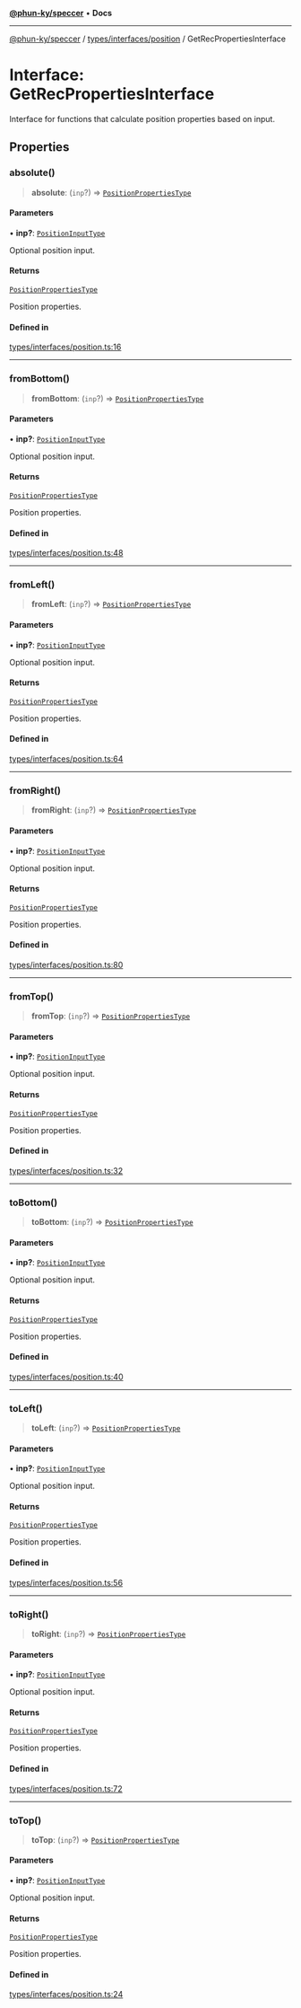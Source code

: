 [**@phun-ky/speccer**](../../../../README.md) • **Docs**

***

[@phun-ky/speccer](../../../../README.md) / [types/interfaces/position](../README.md) / GetRecPropertiesInterface

# Interface: GetRecPropertiesInterface

Interface for functions that calculate position properties based on input.

## Properties

### absolute()

> **absolute**: (`inp`?) => [`PositionPropertiesType`](../../../position/type-aliases/PositionPropertiesType.md)

#### Parameters

• **inp?**: [`PositionInputType`](../../../position/type-aliases/PositionInputType.md)

Optional position input.

#### Returns

[`PositionPropertiesType`](../../../position/type-aliases/PositionPropertiesType.md)

Position properties.

#### Defined in

[types/interfaces/position.ts:16](https://github.com/phun-ky/speccer/blob/main/src/types/interfaces/position.ts#L16)

***

### fromBottom()

> **fromBottom**: (`inp`?) => [`PositionPropertiesType`](../../../position/type-aliases/PositionPropertiesType.md)

#### Parameters

• **inp?**: [`PositionInputType`](../../../position/type-aliases/PositionInputType.md)

Optional position input.

#### Returns

[`PositionPropertiesType`](../../../position/type-aliases/PositionPropertiesType.md)

Position properties.

#### Defined in

[types/interfaces/position.ts:48](https://github.com/phun-ky/speccer/blob/main/src/types/interfaces/position.ts#L48)

***

### fromLeft()

> **fromLeft**: (`inp`?) => [`PositionPropertiesType`](../../../position/type-aliases/PositionPropertiesType.md)

#### Parameters

• **inp?**: [`PositionInputType`](../../../position/type-aliases/PositionInputType.md)

Optional position input.

#### Returns

[`PositionPropertiesType`](../../../position/type-aliases/PositionPropertiesType.md)

Position properties.

#### Defined in

[types/interfaces/position.ts:64](https://github.com/phun-ky/speccer/blob/main/src/types/interfaces/position.ts#L64)

***

### fromRight()

> **fromRight**: (`inp`?) => [`PositionPropertiesType`](../../../position/type-aliases/PositionPropertiesType.md)

#### Parameters

• **inp?**: [`PositionInputType`](../../../position/type-aliases/PositionInputType.md)

Optional position input.

#### Returns

[`PositionPropertiesType`](../../../position/type-aliases/PositionPropertiesType.md)

Position properties.

#### Defined in

[types/interfaces/position.ts:80](https://github.com/phun-ky/speccer/blob/main/src/types/interfaces/position.ts#L80)

***

### fromTop()

> **fromTop**: (`inp`?) => [`PositionPropertiesType`](../../../position/type-aliases/PositionPropertiesType.md)

#### Parameters

• **inp?**: [`PositionInputType`](../../../position/type-aliases/PositionInputType.md)

Optional position input.

#### Returns

[`PositionPropertiesType`](../../../position/type-aliases/PositionPropertiesType.md)

Position properties.

#### Defined in

[types/interfaces/position.ts:32](https://github.com/phun-ky/speccer/blob/main/src/types/interfaces/position.ts#L32)

***

### toBottom()

> **toBottom**: (`inp`?) => [`PositionPropertiesType`](../../../position/type-aliases/PositionPropertiesType.md)

#### Parameters

• **inp?**: [`PositionInputType`](../../../position/type-aliases/PositionInputType.md)

Optional position input.

#### Returns

[`PositionPropertiesType`](../../../position/type-aliases/PositionPropertiesType.md)

Position properties.

#### Defined in

[types/interfaces/position.ts:40](https://github.com/phun-ky/speccer/blob/main/src/types/interfaces/position.ts#L40)

***

### toLeft()

> **toLeft**: (`inp`?) => [`PositionPropertiesType`](../../../position/type-aliases/PositionPropertiesType.md)

#### Parameters

• **inp?**: [`PositionInputType`](../../../position/type-aliases/PositionInputType.md)

Optional position input.

#### Returns

[`PositionPropertiesType`](../../../position/type-aliases/PositionPropertiesType.md)

Position properties.

#### Defined in

[types/interfaces/position.ts:56](https://github.com/phun-ky/speccer/blob/main/src/types/interfaces/position.ts#L56)

***

### toRight()

> **toRight**: (`inp`?) => [`PositionPropertiesType`](../../../position/type-aliases/PositionPropertiesType.md)

#### Parameters

• **inp?**: [`PositionInputType`](../../../position/type-aliases/PositionInputType.md)

Optional position input.

#### Returns

[`PositionPropertiesType`](../../../position/type-aliases/PositionPropertiesType.md)

Position properties.

#### Defined in

[types/interfaces/position.ts:72](https://github.com/phun-ky/speccer/blob/main/src/types/interfaces/position.ts#L72)

***

### toTop()

> **toTop**: (`inp`?) => [`PositionPropertiesType`](../../../position/type-aliases/PositionPropertiesType.md)

#### Parameters

• **inp?**: [`PositionInputType`](../../../position/type-aliases/PositionInputType.md)

Optional position input.

#### Returns

[`PositionPropertiesType`](../../../position/type-aliases/PositionPropertiesType.md)

Position properties.

#### Defined in

[types/interfaces/position.ts:24](https://github.com/phun-ky/speccer/blob/main/src/types/interfaces/position.ts#L24)
